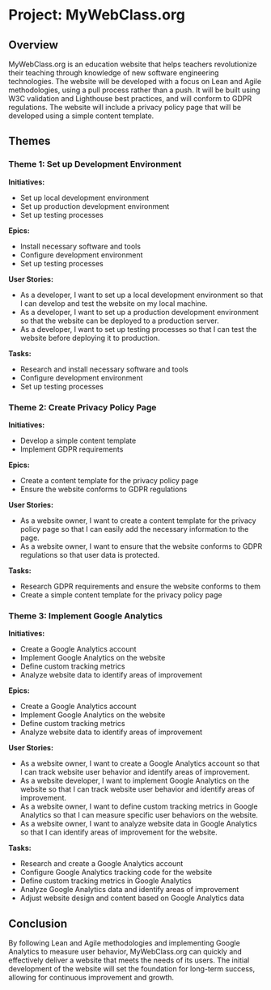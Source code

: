 # Project: MyWebClass.org

## Overview

MyWebClass.org is an education website that helps teachers revolutionize their teaching through knowledge of new software engineering technologies. The website will be developed with a focus on Lean and Agile methodologies, using a pull process rather than a push. It will be built using W3C validation and Lighthouse best practices, and will conform to GDPR regulations. The website will include a privacy policy page that will be developed using a simple content template.

## Themes

### Theme 1: Set up Development Environment

**Initiatives:**

- Set up local development environment
- Set up production development environment
- Set up testing processes

**Epics:**

- Install necessary software and tools
- Configure development environment
- Set up testing processes

**User Stories:**

- As a developer, I want to set up a local development environment so that I can develop and test the website on my local machine.
- As a developer, I want to set up a production development environment so that the website can be deployed to a production server.
- As a developer, I want to set up testing processes so that I can test the website before deploying it to production.

**Tasks:**

- Research and install necessary software and tools
- Configure development environment
- Set up testing processes

### Theme 2: Create Privacy Policy Page

**Initiatives:**

- Develop a simple content template
- Implement GDPR requirements

**Epics:**

- Create a content template for the privacy policy page
- Ensure the website conforms to GDPR regulations

**User Stories:**

- As a website owner, I want to create a content template for the privacy policy page so that I can easily add the necessary information to the page.
- As a website owner, I want to ensure that the website conforms to GDPR regulations so that user data is protected.

**Tasks:**

- Research GDPR requirements and ensure the website conforms to them
- Create a simple content template for the privacy policy page

### Theme 3: Implement Google Analytics

**Initiatives:**

- Create a Google Analytics account
- Implement Google Analytics on the website
- Define custom tracking metrics
- Analyze website data to identify areas of improvement

**Epics:**

- Create a Google Analytics account
- Implement Google Analytics on the website
- Define custom tracking metrics
- Analyze website data to identify areas of improvement

**User Stories:**

- As a website owner, I want to create a Google Analytics account so that I can track website user behavior and identify areas of improvement.
- As a website developer, I want to implement Google Analytics on the website so that I can track website user behavior and identify areas of improvement.
- As a website owner, I want to define custom tracking metrics in Google Analytics so that I can measure specific user behaviors on the website.
- As a website owner, I want to analyze website data in Google Analytics so that I can identify areas of improvement for the website.

**Tasks:**

- Research and create a Google Analytics account
- Configure Google Analytics tracking code for the website
- Define custom tracking metrics in Google Analytics
- Analyze Google Analytics data and identify areas of improvement
- Adjust website design and content based on Google Analytics data

## Conclusion

By following Lean and Agile methodologies and implementing Google Analytics to measure user behavior, MyWebClass.org can quickly and effectively deliver a website that meets the needs of its users. The initial development of the website will set the foundation for long-term success, allowing for continuous improvement and growth.
